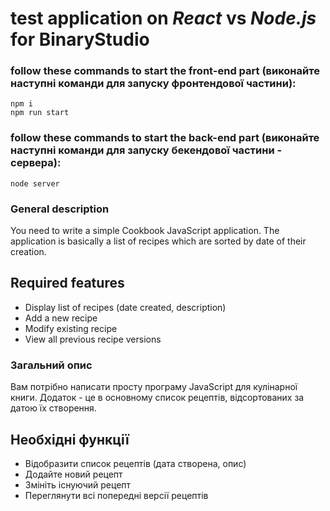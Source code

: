 # test application on *React* vs *Node.js* for BinaryStudio

### follow these commands to start the front-end part (виконайте наступні команди для запуску фронтендової частини):

```
npm i
npm run start

```

### follow these commands to start the back-end part (виконайте наступні команди для запуску бекендової частини - сервера):

```
node server

```

### General description

You need to write a simple Cookbook JavaScript application. The application is basically a list of recipes which are sorted by date of their creation.

## Required features
+ Display list of recipes (date created, description)
+ Add a new recipe
+ Modify existing recipe
+ View all previous recipe versions

### Загальний опис

Вам потрібно написати просту програму JavaScript для кулінарної книги. Додаток - це в основному список рецептів, відсортованих за датою їх створення.

## Необхідні функції
+ Відобразити список рецептів (дата створена, опис)
+ Додайте новий рецепт
+ Змініть існуючий рецепт
+ Переглянути всі попередні версії рецептів